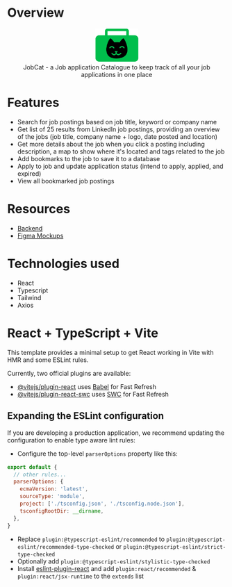 # Overview
<p align="center">
  <img src="/src/assets/JobCatLogo.png" width='100'> 
<br/>JobCat - a Job application Catalogue to keep track of all your job applications in one place
</p>

# Features
- Search for job postings based on job title, keyword or company name
- Get list of 25 results from LinkedIn job postings, providing an overview of the jobs (job title, company name + logo, date posted and location)
- Get more details about the job when you click a posting including description, a map to show where it's located and tags related to the job
- Add bookmarks to the job to save it to a database
- Apply to job and update application status (intend to apply, applied, and expired)
- View all bookmarked job postings

# Resources

- [Backend](https://github.com/AhmedSomaan/job-application-tracker-be)
- [Figma Mockups](https://www.figma.com/file/93CsRodOo9qyevOa7qcLhK/Capstone---Job-application-tracker?type=design&mode=design&t=PxBox5RN5vMHxOqT-1)

# Technologies used

- React
- Typescript
- Tailwind 
- Axios

# React + TypeScript + Vite

This template provides a minimal setup to get React working in Vite with HMR and some ESLint rules.

Currently, two official plugins are available:

- [@vitejs/plugin-react](https://github.com/vitejs/vite-plugin-react/blob/main/packages/plugin-react/README.md) uses [Babel](https://babeljs.io/) for Fast Refresh
- [@vitejs/plugin-react-swc](https://github.com/vitejs/vite-plugin-react-swc) uses [SWC](https://swc.rs/) for Fast Refresh

## Expanding the ESLint configuration

If you are developing a production application, we recommend updating the configuration to enable type aware lint rules:

- Configure the top-level `parserOptions` property like this:

```js
export default {
  // other rules...
  parserOptions: {
    ecmaVersion: 'latest',
    sourceType: 'module',
    project: ['./tsconfig.json', './tsconfig.node.json'],
    tsconfigRootDir: __dirname,
  },
}
```

- Replace `plugin:@typescript-eslint/recommended` to `plugin:@typescript-eslint/recommended-type-checked` or `plugin:@typescript-eslint/strict-type-checked`
- Optionally add `plugin:@typescript-eslint/stylistic-type-checked`
- Install [eslint-plugin-react](https://github.com/jsx-eslint/eslint-plugin-react) and add `plugin:react/recommended` & `plugin:react/jsx-runtime` to the `extends` list
